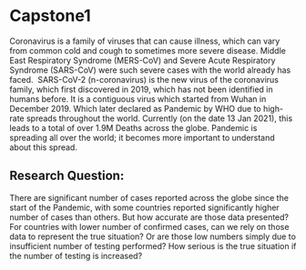 # Capstone1

Coronavirus is a family of viruses that can cause illness, which can vary from common cold and cough to sometimes more severe disease. Middle East Respiratory Syndrome (MERS-CoV) and Severe Acute Respiratory Syndrome (SARS-CoV) were such severe cases with the world already has faced. 
SARS-CoV-2 (n-coronavirus) is the new virus of the coronavirus family, which first discovered in 2019, which has not been identified in humans before. It is a contiguous virus which started from Wuhan in December 2019. Which later declared as Pandemic by WHO due to high-rate spreads throughout the world. 
Currently (on the date 13 Jan 2021), this leads to a total of over 1.9M Deaths across the globe. Pandemic is spreading all over the world; it becomes more important to understand about this spread.
## Research Question:
There are significant number of cases reported across the globe since the start of the Pandemic, with some countries reported significantly higher number of cases than others. 
But how accurate are those data presented? For countries with lower number of confirmed cases, can we rely on those data to represent the true situation? Or are those low numbers simply due to insufficient number of testing performed? How serious is the true situation if the number of testing is increased?
